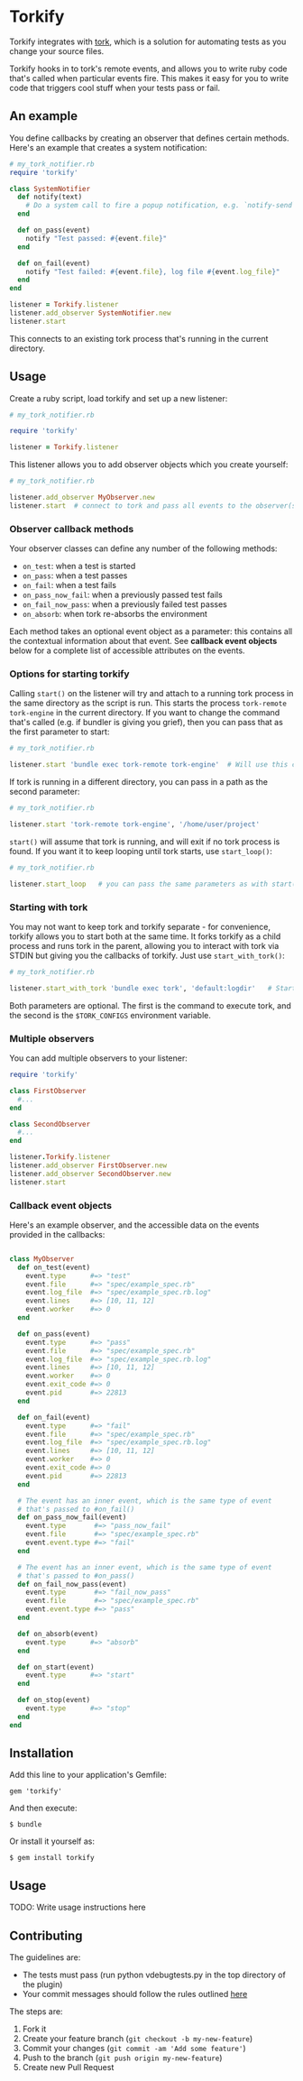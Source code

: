 # Torkify

Torkify integrates with [tork][1], which is a solution for automating tests as you change your source files.

Torkify hooks in to tork's remote events, and allows you to write ruby code that's called when particular events fire. This makes it easy for you to write code that triggers cool stuff when your tests pass or fail.

## An example

You define callbacks by creating an observer that defines certain methods. Here's an example that creates a system notification:

```ruby
# my_tork_notifier.rb
require 'torkify'

class SystemNotifier
  def notify(text)
    # Do a system call to fire a popup notification, e.g. `notify-send`
  end

  def on_pass(event)
    notify "Test passed: #{event.file}"
  end

  def on_fail(event)
    notify "Test failed: #{event.file}, log file #{event.log_file}"
  end
end

listener = Torkify.listener
listener.add_observer SystemNotifier.new
listener.start
```

This connects to an existing tork process that's running in the current directory.

## Usage

Create a ruby script, load torkify and set up a new listener:

```ruby
# my_tork_notifier.rb

require 'torkify'

listener = Torkify.listener
```

This listener allows you to add observer objects which you create yourself:

```ruby
# my_tork_notifier.rb

listener.add_observer MyObserver.new
listener.start  # connect to tork and pass all events to the observer(s)
```

### Observer callback methods

Your observer classes can define any number of the following methods:

 * `on_test`: when a test is started
 * `on_pass`: when a test passes
 * `on_fail`: when a test fails
 * `on_pass_now_fail`: when a previously passed test fails
 * `on_fail_now_pass`: when a previously failed test passes
 * `on_absorb`: when tork re-absorbs the environment

Each method takes an optional event object as a parameter: this contains all the contextual information about that event. See **callback event objects** below for a complete list of accessible attributes on the events.

### Options for starting torkify

Calling `start()` on the listener will try and attach to a running tork process in the same directory as the script is run. This starts the process `tork-remote tork-engine` in the current directory. If you want to change the command that's called (e.g. if bundler is giving you grief), then you can pass that as the first parameter to start:

```ruby
# my_tork_notifier.rb

listener.start 'bundle exec tork-remote tork-engine'  # Will use this command instead
```

If tork is running in a different directory, you can pass in a path as the second parameter:

```ruby
# my_tork_notifier.rb

listener.start 'tork-remote tork-engine', '/home/user/project'
```

`start()` will assume that tork is running, and will exit if no tork process is found. If you want it to keep looping until tork starts, use `start_loop()`:

```ruby
# my_tork_notifier.rb

listener.start_loop   # you can pass the same parameters as with start()
```

### Starting with tork

You may not want to keep tork and torkify separate - for convenience, torkify allows you to start both at the same time. It forks torkify as a child process and runs tork in the parent, allowing you to interact with tork via STDIN but giving you the callbacks of torkify. Just use `start_with_tork()`:

```ruby
# my_tork_notifier.rb

listener.start_with_tork 'bundle exec tork', 'default:logdir'   # Starts both tork and torkify
```

Both parameters are optional. The first is the command to execute tork, and the second is the `$TORK_CONFIGS` environment variable.

### Multiple observers

You can add multiple observers to your listener:

```ruby
require 'torkify'

class FirstObserver
  #...
end

class SecondObserver
  #...
end

listener.Torkify.listener
listener.add_observer FirstObserver.new
listener.add_observer SecondObserver.new
listener.start
```

### Callback event objects

Here's an example observer, and the accessible data on the events provided in the callbacks:

```ruby

class MyObserver
  def on_test(event)
    event.type      #=> "test"
    event.file      #=> "spec/example_spec.rb"
    event.log_file  #=> "spec/example_spec.rb.log"
    event.lines     #=> [10, 11, 12]
    event.worker    #=> 0
  end

  def on_pass(event)
    event.type      #=> "pass"
    event.file      #=> "spec/example_spec.rb"
    event.log_file  #=> "spec/example_spec.rb.log"
    event.lines     #=> [10, 11, 12]
    event.worker    #=> 0
    event.exit_code #=> 0
    event.pid       #=> 22813
  end

  def on_fail(event)
    event.type      #=> "fail"
    event.file      #=> "spec/example_spec.rb"
    event.log_file  #=> "spec/example_spec.rb.log"
    event.lines     #=> [10, 11, 12]
    event.worker    #=> 0
    event.exit_code #=> 0
    event.pid       #=> 22813
  end

  # The event has an inner event, which is the same type of event
  # that's passed to #on_fail()
  def on_pass_now_fail(event)
    event.type       #=> "pass_now_fail"
    event.file       #=> "spec/example_spec.rb"
    event.event.type #=> "fail"
  end

  # The event has an inner event, which is the same type of event
  # that's passed to #on_pass()
  def on_fail_now_pass(event)
    event.type       #=> "fail_now_pass"
    event.file       #=> "spec/example_spec.rb"
    event.event.type #=> "pass"
  end

  def on_absorb(event)
    event.type      #=> "absorb"
  end

  def on_start(event)
    event.type      #=> "start"
  end

  def on_stop(event)
    event.type      #=> "stop"
  end
end
```

## Installation

Add this line to your application's Gemfile:

    gem 'torkify'

And then execute:

    $ bundle

Or install it yourself as:

    $ gem install torkify

## Usage

TODO: Write usage instructions here

## Contributing

The guidelines are:

 * The tests must pass (run python vdebugtests.py in the top directory of the plugin)
 * Your commit messages should follow the rules outlined [here][2]

The steps are:

1. Fork it
2. Create your feature branch (`git checkout -b my-new-feature`)
3. Commit your changes (`git commit -am 'Add some feature'`)
4. Push to the branch (`git push origin my-new-feature`)
5. Create new Pull Request

[1]: https://github.com/sunaku/tork
[2]: http://tbaggery.com/2008/04/19/a-note-about-git-commit-messages.html
